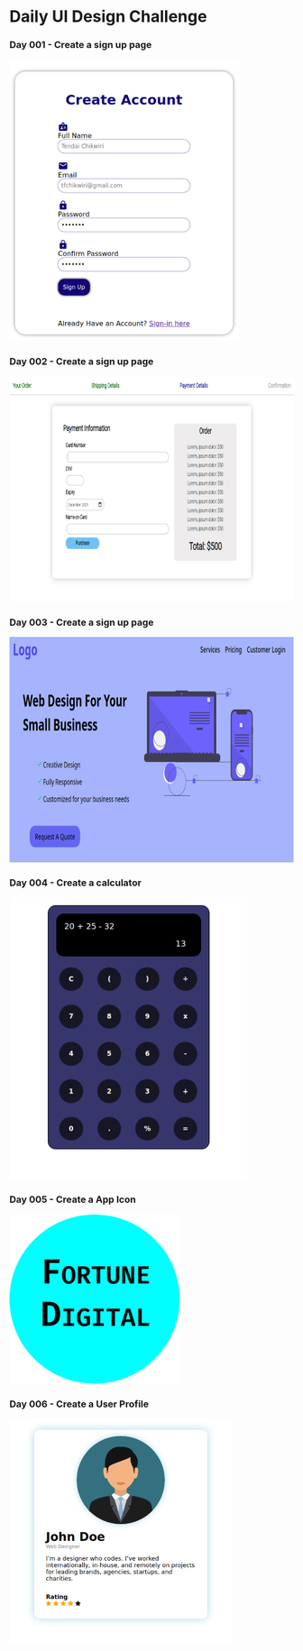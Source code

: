 # Daily UI Design Challenge

### Day 001 - Create a sign up page
<img src="Day001/sign-up.png" height="500">

### Day 002 - Create a sign up page
<img src="Day002/credit-card.png" height="400">

### Day 003 - Create a sign up page
<img src="Day003/public/landing-page.png" height="400">

### Day 004 - Create a calculator
<img src="Day004/calculator.png" height="500">

### Day 005 - Create a App Icon
<img src="Day005/bitmap.png" height="300">

### Day 006 - Create a User Profile
<img src="Day006/UserProfile.png" height="400">